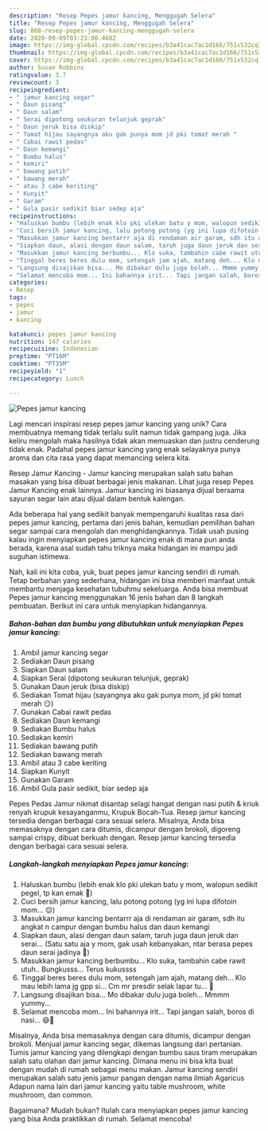 ```yaml
---
description: "Resep Pepes jamur kancing, Menggugah Selera"
title: "Resep Pepes jamur kancing, Menggugah Selera"
slug: 868-resep-pepes-jamur-kancing-menggugah-selera
date: 2020-09-09T03:23:00.468Z
image: https://img-global.cpcdn.com/recipes/b3a41cac7ac1d166/751x532cq70/pepes-jamur-kancing-foto-resep-utama.jpg
thumbnail: https://img-global.cpcdn.com/recipes/b3a41cac7ac1d166/751x532cq70/pepes-jamur-kancing-foto-resep-utama.jpg
cover: https://img-global.cpcdn.com/recipes/b3a41cac7ac1d166/751x532cq70/pepes-jamur-kancing-foto-resep-utama.jpg
author: Susan Robbins
ratingvalue: 3.7
reviewcount: 3
recipeingredient:
- " jamur kancing segar"
- " Daun pisang"
- " Daun salam"
- " Serai dipotong seukuran telunjuk geprak"
- " Daun jeruk bisa diskip"
- " Tomat hijau sayangnya aku gak punya mom jd pki tomat merah "
- " Cabai rawit pedas"
- " Daun kemangi"
- " Bumbu halus"
- " kemiri"
- " bawang putih"
- " bawang merah"
- " atau 3 cabe keriting"
- " Kunyit"
- " Garam"
- " Gula pasir sedikit biar sedep aja"
recipeinstructions:
- "Haluskan bumbu (lebih enak klo pki ulekan batu y mom, walopun sedikit pegel, tp kan emak 💪)"
- "Cuci bersih jamur kancing, lalu potong potong (yg ini lupa difotoin mom... 😌)"
- "Masukkan jamur kancing bentarrr aja di rendaman air garam, sdh itu angkat n campur dengan bumbu halus dan daun kemangi"
- "Siapkan daun, alasi dengan daun salam, taruh juga daun jeruk dan serai... (Satu satu aja y mom, gak usah kebanyakan, ntar berasa pepes daun serai jadinya 🤭)"
- "Masukkan jamur kancing berbumbu... Klo suka, tambahin cabe rawit utuh.. Bungkusss... Terus kukussss"
- "Tinggal beres beres dulu mom, setengah jam ajah, matang deh... Klo mau lebih lama jg gpp si... Cm mr presdir selak lapar tu... 🤫"
- "Langsung disajikan bisa... Mo dibakar dulu juga boleh... Mmmm yummy..."
- "Selamat mencoba mom... Ini bahannya irit... Tapi jangan salah, boros di nasi... 😄🥰"
categories:
- Resep
tags:
- pepes
- jamur
- kancing

katakunci: pepes jamur kancing 
nutrition: 147 calories
recipecuisine: Indonesian
preptime: "PT16M"
cooktime: "PT35M"
recipeyield: "1"
recipecategory: Lunch

---
```



![Pepes jamur kancing](https://img-global.cpcdn.com/recipes/b3a41cac7ac1d166/751x532cq70/pepes-jamur-kancing-foto-resep-utama.jpg)

Lagi mencari inspirasi resep pepes jamur kancing yang unik? Cara membuatnya memang tidak terlalu sulit namun tidak gampang juga. Jika keliru mengolah maka hasilnya tidak akan memuaskan dan justru cenderung tidak enak. Padahal pepes jamur kancing yang enak selayaknya punya aroma dan cita rasa yang dapat memancing selera kita.

Resep Jamur Kancing - Jamur kancing merupakan salah satu bahan masakan yang bisa dibuat berbagai jenis makanan. Lihat juga resep Pepes Jamur Kancing enak lainnya. Jamur kancing ini biasanya dijual bersama sayuran segar lain atau dijual dalam bentuk kalengan.

Ada beberapa hal yang sedikit banyak mempengaruhi kualitas rasa dari pepes jamur kancing, pertama dari jenis bahan, kemudian pemilihan bahan segar sampai cara mengolah dan menghidangkannya. Tidak usah pusing kalau ingin menyiapkan pepes jamur kancing enak di mana pun anda berada, karena asal sudah tahu triknya maka hidangan ini mampu jadi suguhan istimewa.


Nah, kali ini kita coba, yuk, buat pepes jamur kancing sendiri di rumah. Tetap berbahan yang sederhana, hidangan ini bisa memberi manfaat untuk membantu menjaga kesehatan tubuhmu sekeluarga. Anda bisa membuat Pepes jamur kancing menggunakan 16 jenis bahan dan 8 langkah pembuatan. Berikut ini cara untuk menyiapkan hidangannya.

<!--inarticleads1-->

##### Bahan-bahan dan bumbu yang dibutuhkan untuk menyiapkan Pepes jamur kancing:

1. Ambil  jamur kancing segar
1. Sediakan  Daun pisang
1. Siapkan  Daun salam
1. Siapkan  Serai (dipotong seukuran telunjuk, geprak)
1. Gunakan  Daun jeruk (bisa diskip)
1. Sediakan  Tomat hijau (sayangnya aku gak punya mom, jd pki tomat merah 😏)
1. Gunakan  Cabai rawit pedas
1. Sediakan  Daun kemangi
1. Sediakan  Bumbu halus
1. Sediakan  kemiri
1. Sediakan  bawang putih
1. Sediakan  bawang merah
1. Ambil  atau 3 cabe keriting
1. Siapkan  Kunyit
1. Gunakan  Garam
1. Ambil  Gula pasir sedikit, biar sedep aja


Pepes Pedas Jamur nikmat disantap selagi hangat dengan nasi putih &amp; kriuk renyah krupuk kesayanganmu, Krupuk Bocah-Tua. Resep jamur kancing tersedia dengan berbagai cara sesuai selera. Misalnya, Anda bisa memasaknya dengan cara ditumis, dicampur dengan brokoli, digoreng sampai crispy, dibuat berkuah dengan. Resep jamur kancing tersedia dengan berbagai cara sesuai selera. 

<!--inarticleads2-->

##### Langkah-langkah menyiapkan Pepes jamur kancing:

1. Haluskan bumbu (lebih enak klo pki ulekan batu y mom, walopun sedikit pegel, tp kan emak 💪)
1. Cuci bersih jamur kancing, lalu potong potong (yg ini lupa difotoin mom... 😌)
1. Masukkan jamur kancing bentarrr aja di rendaman air garam, sdh itu angkat n campur dengan bumbu halus dan daun kemangi
1. Siapkan daun, alasi dengan daun salam, taruh juga daun jeruk dan serai... (Satu satu aja y mom, gak usah kebanyakan, ntar berasa pepes daun serai jadinya 🤭)
1. Masukkan jamur kancing berbumbu... Klo suka, tambahin cabe rawit utuh.. Bungkusss... Terus kukussss
1. Tinggal beres beres dulu mom, setengah jam ajah, matang deh... Klo mau lebih lama jg gpp si... Cm mr presdir selak lapar tu... 🤫
1. Langsung disajikan bisa... Mo dibakar dulu juga boleh... Mmmm yummy...
1. Selamat mencoba mom... Ini bahannya irit... Tapi jangan salah, boros di nasi... 😄🥰


Misalnya, Anda bisa memasaknya dengan cara ditumis, dicampur dengan brokoli. Menjual jamur kancing segar, dikemas langsung dari pertanian. Tumis jamur kancing yang dilengkapi dengan bumbu saus tiram merupakan salah satu olahan dari jamur kancing. Dimana menu ini bisa kita buat dengan mudah di rumah sebagai menu makan. Jamur kancing sendiri merupakan salah satu jenis jamur pangan dengan nama ilmiah Agaricus Adapun nama lain dari jamur kancing yaitu table mushroom, white mushroom, dan common. 

Bagaimana? Mudah bukan? Itulah cara menyiapkan pepes jamur kancing yang bisa Anda praktikkan di rumah. Selamat mencoba!
